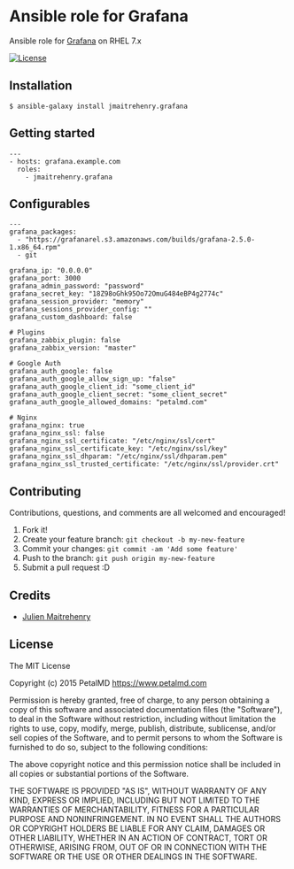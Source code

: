 # Ansible role for Grafana

Ansible role for [Grafana](http://grafana.org/) on RHEL 7.x

[![License](http://img.shields.io/:license-mit-blue.svg)](http://doge.mit-license.org)

## Installation
```
$ ansible-galaxy install jmaitrehenry.grafana
```

## Getting started
```
---
- hosts: grafana.example.com
  roles:
    - jmaitrehenry.grafana
```

## Configurables
```
---
grafana_packages:
  - "https://grafanarel.s3.amazonaws.com/builds/grafana-2.5.0-1.x86_64.rpm"
  - git

grafana_ip: "0.0.0.0"
grafana_port: 3000
grafana_admin_password: "password"
grafana_secret_key: "18Z98oGhk95Oo72OmuG484eBP4g2774c"
grafana_session_provider: "memory"
grafana_sessions_provider_config: ""
grafana_custom_dashboard: false

# Plugins
grafana_zabbix_plugin: false
grafana_zabbix_version: "master"

# Google Auth
grafana_auth_google: false
grafana_auth_google_allow_sign_up: "false"
grafana_auth_google_client_id: "some_client_id"
grafana_auth_google_client_secret: "some_client_secret"
grafana_auth_google_allowed_domains: "petalmd.com"

# Nginx
grafana_nginx: true
grafana_nginx_ssl: false
grafana_nginx_ssl_certificate: "/etc/nginx/ssl/cert"
grafana_nginx_ssl_certificate_key: "/etc/nginx/ssl/key"
grafana_nginx_ssl_dhparam: "/etc/nginx/ssl/dhparam.pem"
grafana_nginx_ssl_trusted_certificate: "/etc/nginx/ssl/provider.crt"
```

## Contributing
Contributions, questions, and comments are all welcomed and encouraged!

1. Fork it!
2. Create your feature branch: `git checkout -b my-new-feature`
3. Commit your changes: `git commit -am 'Add some feature'`
4. Push to the branch: `git push origin my-new-feature`
5. Submit a pull request :D

## Credits

- [Julien Maitrehenry](https://github.com/jmaitrehenry)

## License

The MIT License

Copyright (c) 2015 PetalMD https://www.petalmd.com

Permission is hereby granted, free of charge, to any person obtaining a copy
of this software and associated documentation files (the "Software"), to deal
in the Software without restriction, including without limitation the rights
to use, copy, modify, merge, publish, distribute, sublicense, and/or sell
copies of the Software, and to permit persons to whom the Software is
furnished to do so, subject to the following conditions:

The above copyright notice and this permission notice shall be included in
all copies or substantial portions of the Software.

THE SOFTWARE IS PROVIDED "AS IS", WITHOUT WARRANTY OF ANY KIND, EXPRESS OR
IMPLIED, INCLUDING BUT NOT LIMITED TO THE WARRANTIES OF MERCHANTABILITY,
FITNESS FOR A PARTICULAR PURPOSE AND NONINFRINGEMENT. IN NO EVENT SHALL THE
AUTHORS OR COPYRIGHT HOLDERS BE LIABLE FOR ANY CLAIM, DAMAGES OR OTHER
LIABILITY, WHETHER IN AN ACTION OF CONTRACT, TORT OR OTHERWISE, ARISING FROM,
OUT OF OR IN CONNECTION WITH THE SOFTWARE OR THE USE OR OTHER DEALINGS IN
THE SOFTWARE.